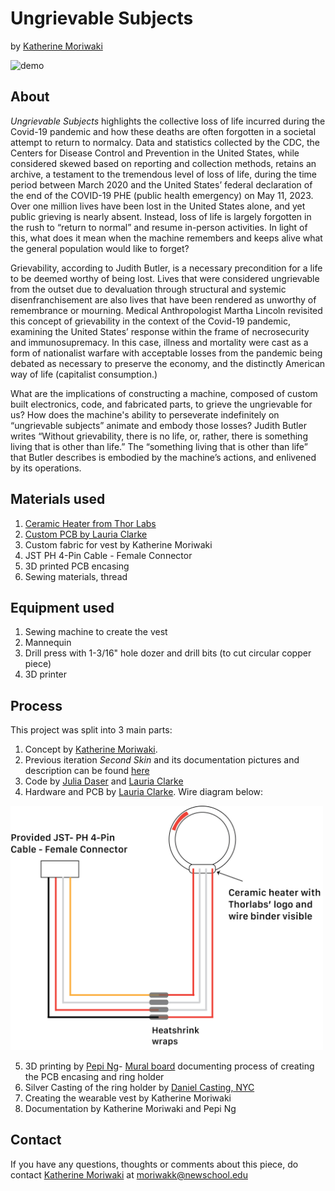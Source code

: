 # Ungrievable Subjects 
by [Katherine Moriwaki](https://kakirine.com/)

<img src="Documentation/thumbnail.JPG" alt="demo" width="600"/>

## About
_Ungrievable Subjects_ highlights the collective loss of life incurred during the Covid-19 pandemic and how these deaths are often forgotten in a societal attempt to return to normalcy. Data and statistics collected by the CDC, the Centers for Disease Control and Prevention in the United States, while considered skewed based on reporting and collection methods, retains an archive, a testament to the tremendous level of loss of life, during the time period between March 2020 and the United States’ federal declaration of the end of the COVID-19 PHE (public health emergency) on May 11, 2023. Over one million lives have been lost in the United States alone, and yet public grieving is nearly absent. Instead, loss of life is largely forgotten in the rush to “return to normal” and resume in-person activities. In light of this, what does it mean when the machine remembers and keeps alive what the general population would like to forget? 


Grievability, according to Judith Butler, is a necessary precondition for a life to be deemed worthy of being lost. Lives that were considered ungrievable from the outset due to devaluation through structural and systemic disenfranchisement are also lives that have been rendered as unworthy of remembrance or mourning. Medical Anthropologist Martha Lincoln revisited this concept of grievability in the context of the Covid-19 pandemic, examining the United States’ response within the frame of necrosecurity and immunosupremacy. In this case, illness and mortality were cast as a form of nationalist warfare with acceptable losses from the pandemic being debated as necessary to preserve the economy, and the distinctly American way of life (capitalist consumption.) 


What are the implications of constructing a machine, composed of custom built electronics, code, and fabricated parts, to grieve the ungrievable for us? How does the machine's ability to perseverate indefinitely on “ungrievable subjects” animate and embody those losses? Judith Butler writes “Without grievability, there is no life, or, rather, there is something living that is other than life.” The “something living that is other than life” that Butler describes is embodied by the machine’s actions, and enlivened by its operations.

## Materials used
1. [Ceramic Heater from Thor Labs](https://www.thorlabs.com/thorproduct.cfm?partnumber=HT10KR2)
2. [Custom PCB by Lauria Clarke](https://lauriaclarke.com/Ungreivable-Subjects)
3. Custom fabric for vest by Katherine Moriwaki
4. JST PH 4-Pin Cable - Female Connector
5. 3D printed PCB encasing
6. Sewing materials, thread

## Equipment used
1. Sewing machine to create the vest
2. Mannequin
3. Drill press with 1-3/16" hole dozer and drill bits (to cut circular copper piece)
4. 3D printer

## Process
This project was split into 3 main parts: 
1. Concept by [Katherine Moriwaki](https://kakirine.com/).
2. Previous iteration _Second Skin_ and its documentation pictures and description can be found [here](Documentation/Process/Iteration_SecondSkin)
3. Code by [Julia Daser](https://www.juliadaser.com/) and [Lauria Clarke](https://lauriaclarke.com/)
4. Hardware and PCB by [Lauria Clarke](https://lauriaclarke.com/). Wire diagram below: 
<img src="Documentation/Process/PCB/wireDiagram.png" alt="wirediagram" width="500"/>

5. 3D printing by [Pepi Ng](https://www.poopsypepi.com/)- [Mural board](https://app.mural.co/t/newschool14/m/newschool14/1695141308718/ea79270f09029e5ff99c8b4a6d8aafae7a1ceee9?sender=ud269095eaa3076dc2e7d2404) documenting process of creating the PCB encasing and ring holder
6. Silver Casting of the ring holder by [Daniel Casting, NYC](https://www.danielcasting.com/)
7. Creating the wearable vest by Katherine Moriwaki
8. Documentation by Katherine Moriwaki and Pepi Ng

## Contact 
If you have any questions, thoughts or comments about this piece, do contact [Katherine Moriwaki](https://kakirine.com/) at moriwakk@newschool.edu

